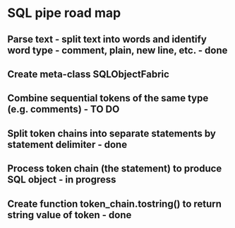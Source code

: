 
# SQL pipe road map

## Parse text - split text into words and identify word type - comment, plain, new line, etc. - done

## Create meta-class SQLObjectFabric
## Combine sequential tokens of the same type (e.g. comments) - TO DO

## Split token chains into separate statements by statement delimiter - done

## Process token chain (the statement) to produce SQL object - in progress

## Create function token_chain.tostring() to return string value of token - done
